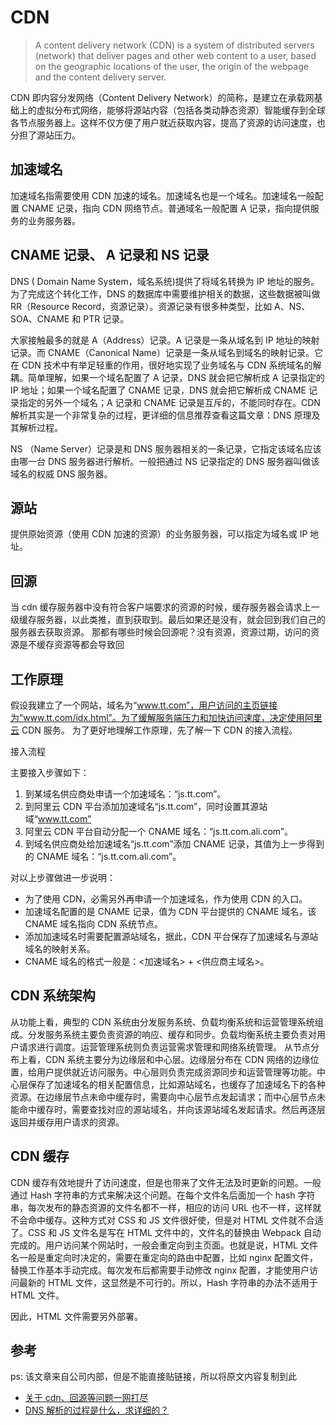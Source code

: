 # CDN

> A content delivery network (CDN) is a system of distributed servers (network) that deliver pages and other web content to a user, based on the geographic locations of the user, the origin of the webpage and the content delivery server.

CDN 即内容分发网络（Content Delivery Network）的简称，是建立在承载网基础上的虚拟分布式网络，能够将源站内容（包括各类动静态资源）智能缓存到全球各节点服务器上。这样不仅方便了用户就近获取内容，提高了资源的访问速度，也分担了源站压力。

## 加速域名

加速域名指需要使用 CDN 加速的域名。加速域名也是一个域名。加速域名一般配置 CNAME 记录，指向 CDN 网络节点。普通域名一般配置 A 记录，指向提供服务的业务服务器。

## CNAME 记录、 A 记录和 NS 记录

DNS ( Domain Name System，域名系统)提供了将域名转换为 IP 地址的服务。为了完成这个转化工作，DNS 的数据库中需要维护相关的数据，这些数据被叫做 RR（Resource Record，资源记录）。资源记录有很多种类型，比如 A、NS、SOA、CNAME 和 PTR 记录。

大家接触最多的就是 A（Address）记录。A 记录是一条从域名到 IP 地址的映射记录。而 CNAME（Canonical Name）记录是一条从域名到域名的映射记录。它在 CDN 技术中有举足轻重的作用，很好地实现了业务域名与 CDN 系统域名的解耦。简单理解，如果一个域名配置了 A 记录，DNS 就会把它解析成 A 记录指定的 IP 地址；如果一个域名配置了 CNAME 记录，DNS 就会把它解析成 CNAME 记录指定的另外一个域名；A 记录和 CNAME 记录是互斥的，不能同时存在。CDN 解析其实是一个非常复杂的过程，更详细的信息推荐查看这篇文章：DNS 原理及其解析过程。

NS （Name Server）记录是和 DNS 服务器相关的一条记录，它指定该域名应该由哪一台 DNS 服务器进行解析。一般把通过 NS 记录指定的 DNS 服务器叫做该域名的权威 DNS 服务器。

## 源站

提供原始资源（使用 CDN 加速的资源）的业务服务器，可以指定为域名或 IP 地址。

## 回源

当 cdn 缓存服务器中没有符合客户端要求的资源的时候，缓存服务器会请求上一级缓存服务器，以此类推，直到获取到。最后如果还是没有，就会回到我们自己的服务器去获取资源。 那都有哪些时候会回源呢？没有资源，资源过期，访问的资源是不缓存资源等都会导致回

## 工作原理

假设我建立了一个网站，域名为“www.tt.com”，用户访问的主页链接为“www.tt.com/idx.html”。为了缓解服务端压力和加快访问速度，决定使用阿里云 CDN 服务。
为了更好地理解工作原理，先了解一下 CDN 的接入流程。

接入流程

主要接入步骤如下：

1. 到某域名供应商处申请一个加速域名：“js.tt.com”。
2. 到阿里云 CDN 平台添加加速域名“js.tt.com”，同时设置其源站域“www.tt.com”
3. 阿里云 CDN 平台自动分配一个 CNAME 域名：“js.tt.com.ali.com”。
4. 到域名供应商处给加速域名“js.tt.com”添加 CNAME 记录，其值为上一步得到的 CNAME 域名：“js.tt.com.ali.com”。

对以上步骤做进一步说明：

- 为了使用 CDN，必需另外再申请一个加速域名，作为使用 CDN 的入口。
- 加速域名配置的是 CNAME 记录，值为 CDN 平台提供的 CNAME 域名，该 CNAME 域名指向 CDN 系统节点。
- 添加加速域名时需要配置源站域名，据此，CDN 平台保存了加速域名与源站域名的映射关系。
- CNAME 域名的格式一般是：<加速域名> + <供应商主域名>。

## CDN 系统架构

从功能上看，典型的 CDN 系统由分发服务系统、负载均衡系统和运营管理系统组成。分发服务系统主要负责资源的响应、缓存和同步。负载均衡系统主要负责对用户请求进行调度。运营管理系统则负责运营需求管理和网络系统管理。
从节点分布上看，CDN 系统主要分为边缘层和中心层。边缘层分布在 CDN 网络的边缘位置，给用户提供就近访问服务。中心层则负责完成资源同步和运营管理等功能。中心层保存了加速域名的相关配置信息，比如源站域名，也缓存了加速域名下的各种资源。在边缘层节点未命中缓存时，需要向中心层节点发起请求；而中心层节点未能命中缓存时，需要查找对应的源站域名，并向该源站域名发起请求。然后再逐层返回并缓存用户请求的资源。

## CDN 缓存

CDN 缓存有效地提升了访问速度，但是也带来了文件无法及时更新的问题。一般通过 Hash 字符串的方式来解决这个问题。在每个文件名后面加一个 hash 字符串，每次发布的静态资源的文件名都不一样，相应的访问 URL 也不一样，这样就不会命中缓存。这种方式对 CSS 和 JS 文件很好使，但是对 HTML 文件就不合适了。CSS 和 JS 文件名是写在 HTML 文件中的，文件名的替换由 Webpack 自动完成的。用户访问某个网站时，一般会重定向到主页面。也就是说，HTML 文件名一般是重定向时决定的，需要在重定向的路由中配置，比如 nginx 配置文件，替换工作基本手动完成。每次发布后都需要手动修改 nginx 配置，才能使用户访问最新的 HTML 文件，这显然是不可行的。所以，Hash 字符串的办法不适用于 HTML 文件。

因此，HTML 文件需要另外部署。

## 参考

ps: 该文章来自公司内部，但是不能直接贴链接，所以将原文内容复制到此

- [关于 cdn、回源等问题一网打尽](https://juejin.im/post/5af46498f265da0b8d41f6a3)
- [DNS 解析的过程是什么，求详细的？](https://www.zhihu.com/question/23042131/answer/66571369)
